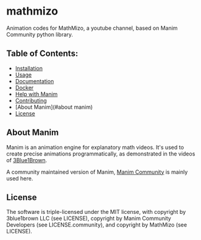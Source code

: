 # mathmizo

Animation codes for MathMizo, a youtube channel, based on Manim Community python library.

## Table of Contents:

-  [Installation](#installation)
-  [Usage](#usage)
-  [Documentation](#documentation)
-  [Docker](#docker)
-  [Help with Manim](#help-with-manim)
-  [Contributing](#contributing)
-  [About Manim](#about manim)
-  [License](#license)

## About Manim

Manim is an animation engine for explanatory math videos. It's used to create precise animations programmatically, as demonstrated in the videos of [3Blue1Brown](https://www.3blue1brown.com/).

A community maintained version of Manim, [Manim Community](https://www.manim.community) is mainly used here.

## License

The software is triple-licensed under the MIT license, with copyright by 3blue1brown LLC (see LICENSE), copyright by Manim Community Developers (see LICENSE.community), and copyright by MathMizo (see LICENSE).
